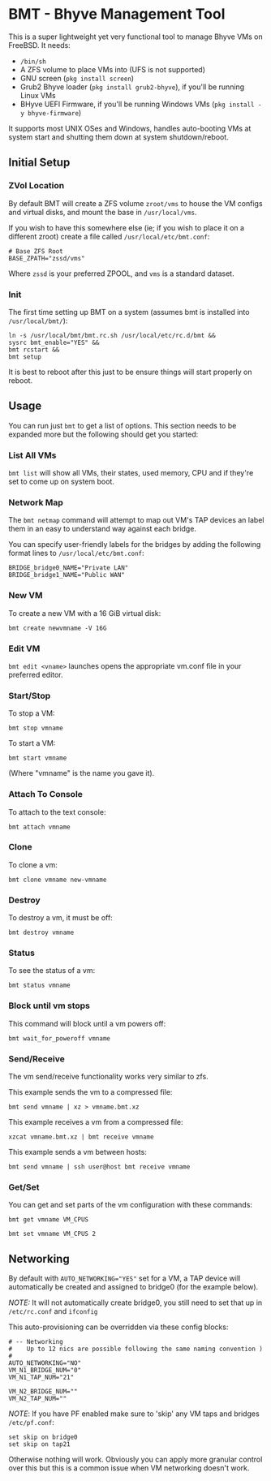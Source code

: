 # BMT - Bhyve Management Tool

This is a super lightweight yet very functional tool to manage Bhyve VMs on FreeBSD.  It needs:

* `/bin/sh`
* A ZFS volume to place VMs into (UFS is not supported)
* GNU screen (`pkg install screen`)
* Grub2 Bhyve loader (`pkg install grub2-bhyve`), if you'll be running Linux VMs
* BHyve UEFI Firmware, if you'll be running Windows VMs (`pkg install -y bhyve-firmware`)

It supports most UNIX OSes and Windows, handles auto-booting VMs at system start and shutting them down at system shutdown/reboot.

## Initial Setup

### ZVol Location

By default BMT will create a ZFS volume `zroot/vms` to house the VM configs and virtual disks, and mount the base in `/usr/local/vms`.

If you wish to have this somewhere else (ie; if you wish to place it on a different zroot) create a file called `/usr/local/etc/bmt.conf`:

```
# Base ZFS Root
BASE_ZPATH="zssd/vms" 
```

Where `zssd` is your preferred ZPOOL, and `vms` is a standard dataset.

### Init

The first time setting up BMT on a system (assumes bmt is installed into `/usr/local/bmt/`):

```
ln -s /usr/local/bmt/bmt.rc.sh /usr/local/etc/rc.d/bmt &&
sysrc bmt_enable="YES" &&
bmt rcstart &&
bmt setup
```

It is best to reboot after this just to be ensure things will start properly on reboot.

## Usage

You can run just `bmt` to get a list of options.  This section needs to be expanded more but the following should get you started:

### List All VMs

`bmt list` will show all VMs, their states, used memory, CPU and if they're set to come up on system boot.

### Network Map

The `bmt netmap` command will attempt to map out VM's TAP devices an label them in an easy to understand way against each bridge.

You can specify user-friendly labels for the bridges by adding the following format lines to `/usr/local/etc/bmt.conf`:

```
BRIDGE_bridge0_NAME="Private LAN"
BRIDGE_bridge1_NAME="Public WAN"
```

### New VM

To create a new VM with a 16 GiB virtual disk:

```
bmt create newvmname -V 16G
```

### Edit VM

`bmt edit <vname>` launches opens the appropriate vm.conf file in your preferred editor.

### Start/Stop

To stop a VM:

`bmt stop vmname`

To start a VM:

`bmt start vmname`

(Where "vmname" is the name you gave it).

### Attach To Console

To attach to the text console:

`bmt attach vmname`

### Clone

To clone a vm:

`bmt clone vmname new-vmname`

### Destroy

To destroy a vm, it must be off:

`bmt destroy vmname`

### Status

To see the status of a vm:

`bmt status vmname`

### Block until vm stops

This command will block until a vm powers off:

`bmt wait_for_poweroff vmname`

### Send/Receive

The vm send/receive functionality works very similar to zfs.

This example sends the vm to a compressed file:

`bmt send vmname | xz > vmname.bmt.xz`

This example receives a vm from a compressed file:

`xzcat vmname.bmt.xz | bmt receive vmname`

This example sends a vm between hosts:

`bmt send vmname | ssh user@host bmt receive vmname`

### Get/Set

You can get and set parts of the vm configuration with these commands:

`bmt get vmname VM_CPUS`

`bmt set vmname VM_CPUS 2`

## Networking

By default with `AUTO_NETWORKING="YES"` set for a VM, a TAP device will automatically be created and assigned to bridge0 (for the example below).

*NOTE:* It will not automatically create bridge0, you still need to set that up in `/etc/rc.conf` and `ifconfig`

This auto-provisioning can be overridden via these config blocks:

```
# -- Networking
#    Up to 12 nics are possible following the same naming convention )
#
AUTO_NETWORKING="NO" 
VM_N1_BRIDGE_NUM="0" 
VM_N1_TAP_NUM="21" 

VM_N2_BRIDGE_NUM="" 
VM_N2_TAP_NUM="" 
```

*NOTE*:  If you have PF enabled make sure to 'skip' any VM taps and bridges `/etc/pf.conf`:

```
set skip on bridge0
set skip on tap21
```

Otherwise nothing will work.  Obviously you can apply more granular control over this but this is a common issue when VM networking doesn't work.
